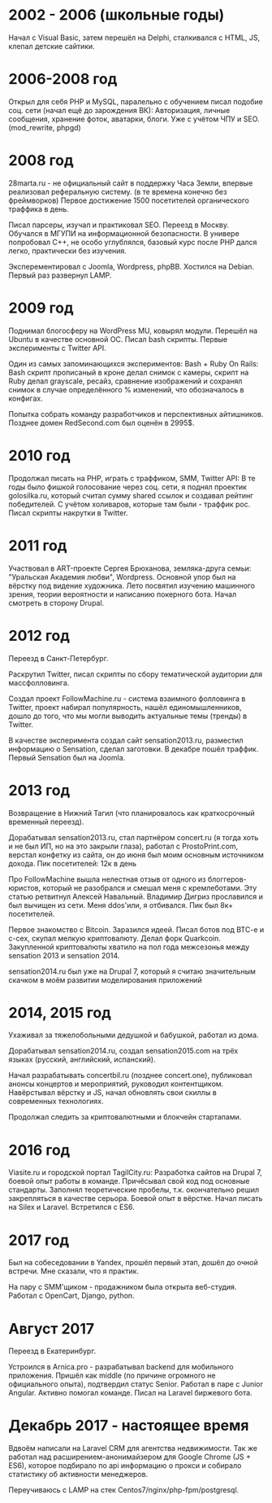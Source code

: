 
# 2002 - 2006 (школьные годы)

Начал с Visual Basic, затем перешёл на Delphi, сталкивался с HTML, JS, клепал детские сайтики.

# 2006-2008 год

Открыл для себя PHP и MySQL, паралельно с обучением писал подобие соц. сети (начал ещё до зарождения ВК):
Авторизация, личные сообщения, хранение фоток, аватарки, блоги. Уже с учётом ЧПУ и SEO. (mod_rewrite, phpgd)

# 2008 год

28marta.ru - не официальный сайт в поддержку Часа Земли, впервые реализовал реферальную систему. (в те времена конечно без фреймворков)
Первое достижение 1500 посетителей органического траффика в день.

Писал парсеры, изучал и практиковал SEO.
Переезд в Москву. Обучался в МГУПИ на информационной безопасности. В универе попробовал C++, не особо углублялся, базовый курс после PHP дался легко, практически без изучения.

Эксперементировал с Joomla, Wordpress, phpBB.
Хостился на Debian. Первый раз развернул LAMP.

# 2009 год

Поднимал блогосферу на WordPress MU, ковырял модули.
Перешёл на Ubuntu в качестве основной ОС. Писал bash скрипты. Первые эксперименты с Twitter API.

Один из самых запоминающихся экспериментов:
Bash + Ruby On Rails:
Bash скрипт прописаный в кроне делал снимок с камеры, скрипт на Ruby делал grayscale, ресайз, сравнение изображений и сохранял снимок в случае определённого % изменений, что обозначалось в конфигах.

Попытка собрать команду разработчиков и перспективных айтишников. Позднее домен RedSecond.com был оценён в 2995$.

# 2010 год

Продолжал писать на PHP, играть с траффиком, SMM, Twitter API:
В те годы было фишкой голосование через соц. сети, я поднял проектик golosilka.ru, который считал сумму shared ссылок и создавал рейтинг победителей. С учётом холиваров, которые там были - траффик рос.
Писал скрипты накрутки в Twitter.

# 2011 год

Участвовал в ART-проекте Сергея Брюханова, земляка-друга семьи: "Уральская Академия любви", Wordpress. Основной упор был на вёрстку под видение художника.
Лето посвятил изучению машинного зрения, теории вероятности и написанию покерного бота.
Начал смотреть в сторону Drupal.

# 2012 год

Переезд в Санкт-Петербург. 

Раскрутил Twitter, писал скрипты по сбору тематической аудитории для массфолловинга.

Создал проект FollowMachine.ru - система взаимного фолловинга в Twitter, проект набирал популярность, нашёл единомышленников, дошло до того, что мы могли выводить актуальные темы (тренды) в Twitter.

В качестве эксперимента создал сайт sensation2013.ru, разместил информацию о Sensation, сделал заготовки. В декабре пошёл траффик. Первый Sensation был на Joomla.

# 2013 год

Возвращение в Нижний Тагил (что планировалось как краткосрочный временный переезд).

Дорабатывал sensation2013.ru, стал партнёром concert.ru (я тогда хоть и не был ИП, но на это закрыли глаза), работал с ProstoPrint.com, верстал конфетку из сайта, он до июня был моим основным источником дохода. Пик посетителей: 12к в день

Про FollowMachine вышла нелестная отзыв от одного из блоггеров-юристов, который не разобрался и смешал меня с кремлеботами. Эту статью ретвитнул Алексей Навальный. Владимир Дигриз прославился и был вычищен из сети. Меня ddos'или, я отбивался. Пик был 8к+ посетителей.

Первое знакомство с Bitcoin. Заразился идеей. Писал ботов под BTC-e и c-cex, скупал мелкую криптовалюту. Делал форк Quarkcoin. Закупленной криптовалюты хватило на пол года межсезонья между sensation 2013 и sensation 2014.

sensation2014.ru был уже на Drupal 7, который я считаю значительным скачком в моём развитии моделирования приложений

# 2014, 2015 год

Ухаживал за тяжелобольными дедушкой и бабушкой, работал из дома.

Дорабатывал sensation2014.ru, создал sensation2015.com на трёх языках (русский, английский, испанский).

Начал разрабатывать concertbil.ru (позднее concert.one), публиковал анонсы концертов и мероприятий, руководил контентщиком. Навёрстывал вёрстку и JS, начал обновлять свои скиллы в современных технологиях.

Продолжал следить за криптовалютными и блокчейн стартапами.

# 2016 год

Viasite.ru и городской портал TagilCity.ru:
Разработка сайтов на Drupal 7, боевой опыт работы в команде.
Причёсывал свой код под основные стандарты. Заполнял теоретические пробелы, т.к. окончательно решил закрепляться в качестве серьора. Боевой опыт в вёрстке.
Начал писать на Silex и Laravel.
Встретился с ES6.

# 2017 год

Был на собеседовании в Yandex, прошёл первый этап, дошёл до очной встречи. Мне сказали, что я практик.

На пару с SMM'щиком - продажником была открыта веб-студия.
Работал с OpenCart, Django, python.

# Август 2017
Переезд в Екатеринбург.

Устроился в Arnica.pro - разрабатывал backend для мобильного приложения. Пришёл как middle (по причине огромного не официального опыта), подтвердил статус Senior. Работал в паре с Junior Angular. Активно помогал команде.
Писал на Laravel биржевого бота.

# Декабрь 2017 - настоящее время

Вдвоём написали на Laravel CRM для агентства недвижимости.
Так же работал над расширением-анонимайзером для Google Chrome (JS + ES6), которое подбирало по api информацию о прокси и собирало статистику об активности менеджеров.

Переучиваюсь с LAMP на стек Centos7/nginx/php-fpm/postgresql.